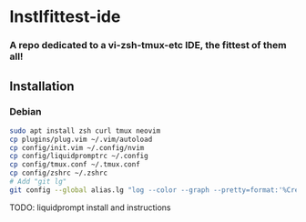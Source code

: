 #  Instlfittest-ide

### A repo dedicated to a vi-zsh-tmux-etc IDE, the fittest of them all!

## Installation

### Debian

```bash
sudo apt install zsh curl tmux neovim
cp plugins/plug.vim ~/.vim/autoload
cp config/init.vim ~/.config/nvim
cp config/liquidpromptrc ~/.config
cp config/tmux.conf ~/.tmux.conf
cp config/zshrc ~/.zshrc
# Add "git lg"
git config --global alias.lg "log --color --graph --pretty=format:'%Cred%h%Creset -%C(yellow)%d%Creset %s %Cgreen(%cr) %C(bold blue)<%an>%Creset' --abbrev-commit"
```

TODO: liquidprompt install and instructions

